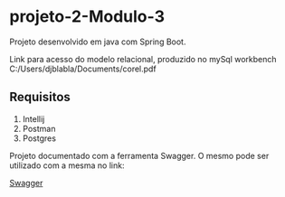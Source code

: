 # projeto-2-Modulo-3

Projeto desenvolvido em java com Spring Boot.

Link para acesso do modelo relacional, produzido no mySql workbench
C:/Users/djblabla/Documents/corel.pdf

## Requisitos
<ol>
  <li>Intellij</li>
  <li>Postman</li>
  <li>Postgres</li>
</ol>
Projeto documentado com a ferramenta Swagger.
O mesmo pode ser utilizado com a mesma no link:

<a href="http://localhost:4000/swagger-ui.html#/" target blank>Swagger</a>


